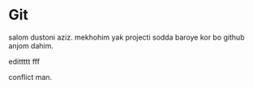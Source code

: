 # Git
salom dustoni aziz.
mekhohim yak projecti sodda baroye kor bo github anjom dahim.

edittttt fff

conflict man.

